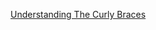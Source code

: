 [Understanding The Curly Braces](\1.BaseSyntax&CoreFeatures\2.UnderstandingTheCurlyBraces\UnderstandingTheCurlyBraces.html)
